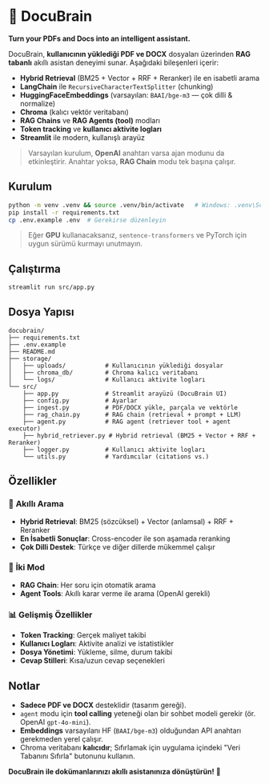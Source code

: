 # 🧠 DocuBrain

**Turn your PDFs and Docs into an intelligent assistant.**

DocuBrain, **kullanıcının yüklediği PDF ve DOCX** dosyaları üzerinden **RAG tabanlı** akıllı asistan deneyimi sunar. 
Aşağıdaki bileşenleri içerir:
- **Hybrid Retrieval** (BM25 + Vector + RRF + Reranker) ile en isabetli arama
- **LangChain** ile `RecursiveCharacterTextSplitter` (chunking)
- **HuggingFaceEmbeddings** (varsayılan: `BAAI/bge-m3` — çok dilli & normalize)
- **Chroma** (kalıcı vektör veritabanı)
- **RAG Chains** ve **RAG Agents (tool)** modları
- **Token tracking** ve **kullanıcı aktivite logları**
- **Streamlit** ile modern, kullanışlı arayüz

> Varsayılan kurulum, **OpenAI** anahtarı varsa ajan modunu da etkinleştirir. Anahtar yoksa, **RAG Chain** modu tek başına çalışır.

## Kurulum

```bash
python -m venv .venv && source .venv/bin/activate   # Windows: .venv\Scripts\activate
pip install -r requirements.txt
cp .env.example .env  # Gerekirse düzenleyin
```

> Eğer **GPU** kullanacaksanız, `sentence-transformers` ve PyTorch için uygun sürümü kurmayı unutmayın.

## Çalıştırma

```bash
streamlit run src/app.py
```

## Dosya Yapısı

```
docubrain/
├── requirements.txt
├── .env.example
├── README.md
├── storage/
│   ├── uploads/           # Kullanıcının yüklediği dosyalar
│   ├── chroma_db/         # Chroma kalıcı veritabanı
│   └── logs/              # Kullanıcı aktivite logları
└── src/
    ├── app.py             # Streamlit arayüzü (DocuBrain UI)
    ├── config.py          # Ayarlar
    ├── ingest.py          # PDF/DOCX yükle, parçala ve vektörle
    ├── rag_chain.py       # RAG chain (retrieval + prompt + LLM)
    ├── agent.py           # RAG agent (retriever tool + agent executor)
    ├── hybrid_retriever.py # Hybrid retrieval (BM25 + Vector + RRF + Reranker)
    ├── logger.py          # Kullanıcı aktivite logları
    └── utils.py           # Yardımcılar (citations vs.)
```

## Özellikler

### 🧠 **Akıllı Arama**
- **Hybrid Retrieval**: BM25 (sözcüksel) + Vector (anlamsal) + RRF + Reranker
- **En İsabetli Sonuçlar**: Cross-encoder ile son aşamada reranking
- **Çok Dilli Destek**: Türkçe ve diğer dillerde mükemmel çalışır

### 💬 **İki Mod**
- **RAG Chain**: Her soru için otomatik arama
- **Agent Tools**: Akıllı karar verme ile arama (OpenAI gerekli)

### 📊 **Gelişmiş Özellikler**
- **Token Tracking**: Gerçek maliyet takibi
- **Kullanıcı Logları**: Aktivite analizi ve istatistikler
- **Dosya Yönetimi**: Yükleme, silme, durum takibi
- **Cevap Stilleri**: Kısa/uzun cevap seçenekleri

## Notlar
- **Sadece PDF ve DOCX** desteklidir (tasarım gereği).
- `agent` modu için **tool calling** yeteneği olan bir sohbet modeli gerekir (ör. OpenAI `gpt-4o-mini`). 
- **Embeddings** varsayılanı HF (`BAAI/bge-m3`) olduğundan API anahtarı gerekmeden yerel çalışır.
- Chroma veritabanı **kalıcıdır**; Sıfırlamak için uygulama içindeki "Veri Tabanını Sıfırla" butonunu kullanın.

**DocuBrain ile dokümanlarınızı akıllı asistanınıza dönüştürün!** 🚀